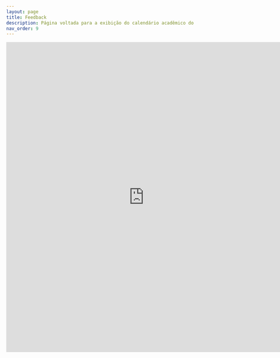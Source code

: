 ```yaml
---
layout: page
title: Feedback
description: Página voltada para a exibição do calendário acadêmico do câmpus.
nav_order: 9
---
```


<iframe src="https://docs.google.com/forms/d/e/1FAIpQLSfP-3-LFIEYmzDOOOL7zoZBCtQr915a1az3uiPpEjjVGBxyaQ/viewform?embedded=true" width="735px" height="830" frameborder="0" marginheight="0" marginwidth="0">Carregando…</iframe>
